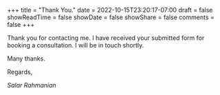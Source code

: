 +++
title = "Thank You."
date = 2022-10-15T23:20:17-07:00
draft = false
showReadTime = false
showDate = false
showShare = false
comments = false
+++

Thank you for contacting me. I have received your submitted form for booking a consultation. I will be in touch shortly. 

Many thanks.

Regards,

*Salar Rahmanian*


